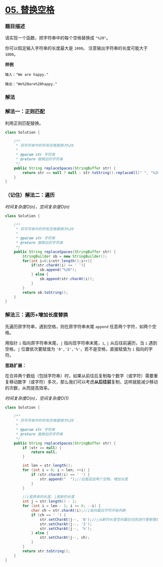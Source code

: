 # [05. 替换空格](https://leetcode.cn/problems/ti-huan-kong-ge-lcof/)

### 题目描述

请实现一个函数，把字符串中的每个空格替换成 `"%20"`。

你可以假定输入字符串的长度最大是 `1000`。
注意输出字符串的长度可能大于 `1000`。

**样例**

```
输入："We are happy."

输出："We%20are%20happy."
```

### 解法

### 解法一：正则匹配

利用正则匹配替换。

```java
class Solution {

    /**
     * 将字符串中的所有空格替换为%20
     *
     * @param str 字符串
     * @return 替换后的字符串
     */
    public String replaceSpaces(StringBuffer str) {
        return str == null ? null : str.toString().replaceAll(" ", "%20");
    }
}
```

### （记住）解法二：遍历
*时间复杂度$O(n)$，空间复杂度$O(n)$*
```java
class Solution {

    /**
     * 将字符串中的所有空格替换为%20
     *
     * @param str 字符串
     * @return 替换后的字符串
     */
    public String replaceSpaces(StringBuffer str) {
        StringBuilder sb = new StringBuilder();
        for(int i=0;i<str.length();i++){
            if(str.charAt(i) == ' '){
                sb.append("%20");
            } else {
                sb.append(str.charAt(i));
            }
        }
        return sb.toString();
    }
}
```

### 解法三：遍历+增加长度替换

先遍历原字符串，遇到空格，则在原字符串末尾 `append` 任意两个字符，如两个空格。

用指针 `i` 指向原字符串末尾，`j` 指向现字符串末尾，`i`, `j` 从后往前遍历，当 `i` 遇到空格，`j` 位置依次要赋值为 `'0','2','%'`，若不是空格，直接赋值为 `i` 指向的字符。

**思路扩展：**

在合并两个数组（包括字符串）时，如果从前往后复制每个数字（或字符）需要重复移动数字（或字符）多次，那么我们可以考虑**从后往前**复制，这样就能减少移动的次数，从而提高效率。

*时间复杂度$O(n)$，空间复杂度$O(1)$*
```java
class Solution {

    /**
     * 将字符串中的所有空格替换为%20
     *
     * @param str 字符串
     * @return 替换后的字符串
     */
    public String replaceSpaces(StringBuffer str) {
        if (str == null) {
            return null;
        }

        int len = str.length();
        for (int i = 0; i < len; ++i) {
            if (str.charAt(i) == ' ') {
                str.append("  ");//后面追加两个空格，增加长度
            }
        }

        //i是原来的长度，j是新的长度
        int j = str.length() - 1;
        for (int i = len - 1; i >= 0; --i) {
            char ch = str.charAt(i);//i指向最后字符开始判断
            if (ch == ' ') {
                str.setCharAt(j--, '0');//j从新的长度空间最后往前进行更新替换，也不会覆盖原来的字符因为最后是空格" "
                str.setCharAt(j--, '2');
                str.setCharAt(j--, '%');
            } else {
                str.setCharAt(j--, ch);
            }
        }
        return str.toString();
    }
}
```
